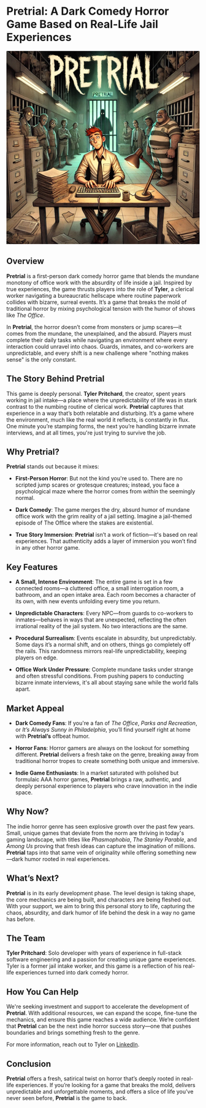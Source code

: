# Pretrial: A Dark Comedy Horror Game Based on Real-Life Jail Experiences

![alt](./Assets/images/cover.jpeg)

## Overview

**Pretrial** is a first-person dark comedy horror game that blends the mundane monotony of office work with the absurdity of life inside a jail. Inspired by true experiences, the game thrusts players into the role of **Tyler**, a clerical worker navigating a bureaucratic hellscape where routine paperwork collides with bizarre, surreal events. It’s a game that breaks the mold of traditional horror by mixing psychological tension with the humor of shows like *The Office*.

In **Pretrial**, the horror doesn’t come from monsters or jump scares—it comes from the mundane, the unexplained, and the absurd. Players must complete their daily tasks while navigating an environment where every interaction could unravel into chaos. Guards, inmates, and co-workers are unpredictable, and every shift is a new challenge where "nothing makes sense" is the only constant.

## The Story Behind Pretrial
This game is deeply personal. **Tyler Pritchard**, the creator, spent years working in jail intake—a place where the unpredictability of life was in stark contrast to the numbing routine of clerical work. **Pretrial** captures that experience in a way that’s both relatable and disturbing. It’s a game where the environment, much like the real world it reflects, is constantly in flux. One minute you’re stamping forms, the next you’re handling bizarre inmate interviews, and at all times, you're just trying to survive the job.

## Why Pretrial?

**Pretrial** stands out because it mixes:

- **First-Person Horror**: But not the kind you're used to. There are no scripted jump scares or grotesque creatures; instead, you face a psychological maze where the horror comes from *within* the seemingly normal.

- **Dark Comedy**: The game merges the dry, absurd humor of mundane office work with the grim reality of a jail setting. Imagine a jail-themed episode of The Office where the stakes are existential.

- **True Story Immersion**: **Pretrial** isn’t a work of fiction—it's based on real experiences. That authenticity adds a layer of immersion you won’t find in any other horror game.

## Key Features

- **A Small, Intense Environment**: The entire game is set in a few connected rooms—a cluttered office, a small interrogation room, a bathroom, and an open intake area. Each room becomes a character of its own, with new events unfolding every time you return.

- **Unpredictable Characters**: Every NPC—from guards to co-workers to inmates—behaves in ways that are unexpected, reflecting the often irrational reality of the jail system. No two interactions are the same.

- **Procedural Surrealism**: Events escalate in absurdity, but unpredictably. Some days it’s a normal shift, and on others, things go completely off the rails. This randomness mirrors real-life unpredictability, keeping players on edge.

- **Office Work Under Pressure**: Complete mundane tasks under strange and often stressful conditions. From pushing papers to conducting bizarre inmate interviews, it's all about staying sane while the world falls apart.
  
## Market Appeal

- **Dark Comedy Fans**: If you're a fan of *The Office*, *Parks and Recreation*, or *It’s Always Sunny in Philadelphia*, you’ll find yourself right at home with **Pretrial’s** offbeat humor.
  
- **Horror Fans**: Horror gamers are always on the lookout for something different. **Pretrial** delivers a fresh take on the genre, breaking away from traditional horror tropes to create something both unique and immersive.
  
- **Indie Game Enthusiasts**: In a market saturated with polished but formulaic AAA horror games, **Pretrial** brings a raw, authentic, and deeply personal experience to players who crave innovation in the indie space.

## Why Now?

The indie horror genre has seen explosive growth over the past few years. Small, unique games that deviate from the norm are thriving in today's gaming landscape, with titles like *Phasmophobia*, *The Stanley Parable*, and *Among Us* proving that fresh ideas can capture the imagination of millions. **Pretrial** taps into that same vein of originality while offering something new—dark humor rooted in real experiences.

## What’s Next?

**Pretrial** is in its early development phase. The level design is taking shape, the core mechanics are being built, and characters are being fleshed out. With your support, we aim to bring this personal story to life, capturing the chaos, absurdity, and dark humor of life behind the desk in a way no game has before.

## The Team

**Tyler Pritchard**: Solo developer with years of experience in full-stack software engineering and a passion for creating unique game experiences. Tyler is a former jail intake worker, and this game is a reflection of his real-life experiences turned into dark comedy horror.

## How You Can Help

We're seeking investment and support to accelerate the development of **Pretrial**. With additional resources, we can expand the scope, fine-tune the mechanics, and ensure this game reaches a wide audience. We’re confident that **Pretrial** can be the next indie horror success story—one that pushes boundaries and brings something fresh to the genre.

For more information, reach out to Tyler on [LinkedIn](https://www.linkedin.com/in/tyler-pritchard).

## Conclusion

**Pretrial** offers a fresh, satirical twist on horror that’s deeply rooted in real-life experiences. If you’re looking for a game that breaks the mold, delivers unpredictable and unforgettable moments, and offers a slice of life you’ve never seen before, **Pretrial** is the game to back.